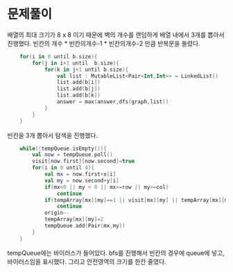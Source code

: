 # 문제풀이

배열의 최대 크기가 8 x 8 이기 때문에 벽의 개수를 랜덤하게 배열 내에서 3개를 뽑아서 진행했다.
빈칸의 개수 * 빈칸의개수-1 * 빈칸의개수-2 만큼 반복문을 돌렸다.

```kotlin
    for(i in 0 until b.size){
        for(j in i+1 until  b.size){
            for(k in j+1 until b.size){
                val list : MutableList<Pair<Int,Int>> = LinkedList()
                list.add(b[i])
                list.add(b[j])
                list.add(b[k])
                answer = max(answer,dfs(graph,list))
            }
        }
    }
```
빈칸을 3개 뽑아서 탐색을 진행했다.
```kotlin
    while(!tempQueue.isEmpty()){
        val now = tempQueue.poll()
        visit[now.first][now.second]=true
        for(i in 0 until 4){
            val mx = now.first+x[i]
            val my = now.second+y[i]
            if(mx<0 || my < 0 || mx>=row || my>=col)
                continue
            if(tempArray[mx][my]==1 || visit[mx][my] || tempArray[mx][my]==2) //벽이나  바이러스는 안들어감.
                continue
            origin--
            tempArray[mx][my]=2
            tempQueue.add(Pair(mx,my))
        }
    }
```
tempQueue에는 바이러스가 들어있다.
bfs를 진행해서 빈칸의 경우에 queue에 넣고, 바이러스임을 표시했다.
그리고 안전영역의 크기를 한칸 줄였다.